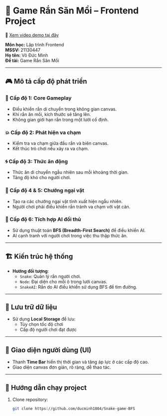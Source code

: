 # 🐍 Game Rắn Săn Mồi – Frontend Project
🎥 [Xem video demo tại đây](https://www.youtube.com/watch?v=hk8dAxKvGuM)

**Môn học:** Lập trình Frontend  
**MSSV:** 21130447  
**Họ tên:** Võ Đức Minh  
**Đề tài:** Game Rắn Săn Mồi  

---

## 🎮 Mô tả cấp độ phát triển

### 🧩 Cấp độ 1: Core Gameplay
- Điều khiển rắn di chuyển trong không gian canvas.
- Khi rắn ăn mồi, kích thước sẽ tăng lên.
- Không gian giới hạn rắn trong một lưới cố định.

### 💥 Cấp độ 2: Phát hiện va chạm
- Kiểm tra va chạm giữa đầu rắn và biên canvas.
- Kết thúc trò chơi nếu xảy ra va chạm.

### 🌀 Cấp độ 3: Thức ăn động
- Thức ăn di chuyển ngẫu nhiên sau mỗi khoảng thời gian.
- Tăng độ khó cho người chơi.

### 🧱 Cấp độ 4 & 5: Chướng ngại vật
- Tạo ra các chướng ngại vật tĩnh xuất hiện ngẫu nhiên.
- Người chơi phải điều khiển rắn tránh va chạm với vật cản.

### 🤖 Cấp độ 6: Tích hợp AI đối thủ
- Sử dụng thuật toán **BFS (Breadth-First Search)** để điều khiển AI.
- AI cạnh tranh với người chơi trong việc thu thập thức ăn.

---

## 🏗️ Kiến trúc hệ thống

- **Hướng đối tượng**:
  - `Snake`: Quản lý rắn người chơi.
  - `Node`: Đại diện cho mỗi ô trong lưới canvas.
  - `SnakeAI`: Rắn do AI điều khiển sử dụng BFS để tìm đường.

---

## 💾 Lưu trữ dữ liệu

- Sử dụng **Local Storage** để lưu:
  - Tùy chọn tốc độ chơi
  - Cấp độ người chơi đạt được

---

## 🎨 Giao diện người dùng (UI)

- Thanh **Time Bar** hiển thị thời gian và tăng áp lực ở các cấp độ cao.
- Giao diện canvas đơn giản, rõ ràng, dễ thao tác.

---

## 🚀 Hướng dẫn chạy project

1. Clone repository:
   ```bash
   git clone https://github.com/ducminh1804/Snake-game-BFS
